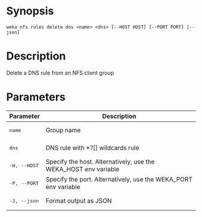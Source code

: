# Synopsis

```weka nfs rules delete dns <name> <dns> [--HOST HOST] [--PORT PORT] [--json]```

# Description

Delete a DNS rule from an NFS client group

# Parameters

| Parameter | Description |
| --------- | ----------- |
| <pre>name</pre> | Group name |
| <pre>dns</pre> | DNS rule with *?[] wildcards rule |
| <pre>-H, --HOST</pre> | Specify the host. Alternatively, use the WEKA_HOST env variable |
| <pre>-P, --PORT</pre> | Specify the port. Alternatively, use the WEKA_PORT env variable |
| <pre>-J, --json</pre> | Format output as JSON |
